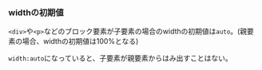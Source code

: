 ### widthの初期値

`<div>`や`<p>`などのブロック要素が子要素の場合のwidthの初期値は`auto`。(親要素の場合、widthの初期値は100%となる)

`width:auto`になっていると、子要素が親要素からはみ出すことはない。
